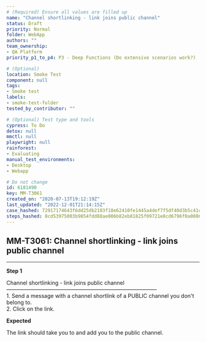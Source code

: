 ```yaml
---
# (Required) Ensure all values are filled up
name: "Channel shortlinking - link joins public channel"
status: Draft
priority: Normal
folder: WebApp
authors: ""
team_ownership: 
- QA Platform
priority_p1_to_p4: P3 - Deep Functions (Do extensive scenarios work?)

# (Optional)
location: Smoke Test
component: null
tags:
- Smoke test
labels: 
- smoke-test-folder
tested_by_contributor: ""

# (Optional) Test type and tools
cypress: To Do
detox: null
mmctl: null
playwright: null
rainforest: 
- Evaluating
manual_test_environments:
- Desktop
- Webapp

# Do not change
id: 6181490
key: MM-T3061
created_on: "2020-07-13T19:12:19Z"
last_updated: "2022-12-01T21:14:15Z"
case_hashed: 72917174643f6dd25db2103f18e62410fe1445a4def7f5df40d3b5c41c5f7d2b6cce0e2186d604b6e3143dcb6230e3fa
steps_hashed: 8cd53975003b9854fdd88ae006b82eb81825f09721e8cd6796f0a0086ed62104b72895f8534f5791d629ea4562350df6
---
```


<!-- (Auto-generated) Based on frontmatter's "key" and "name" -->

## MM-T3061: Channel shortlinking - link joins public channel

---

**Step 1**

Channel shortlinking - link joins public channel\
————————————————————————————\
1\. Send a message with a channel shortlink of a PUBLIC channel you don't belong to.\
2\. Click on the link.

**Expected**

The link should take you to and add you to the public channel.
